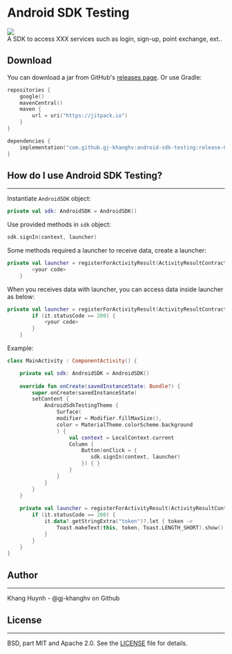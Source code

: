 # Android SDK Testing
[![](https://jitpack.io/v/gj-khanghv/android-sdk-testing.svg)](https://jitpack.io/#gj-khanghv/android-sdk-testing)   
A SDK to access XXX services such as login, sign-up, point exchange, ext..
## Download
You can download a jar from GitHub's [releases page](https://github.com/gj-khanghv/android-sdk-testing/releases).
Or use Gradle:
```Kotlin
repositories {
	google()
	mavenCentral()
	maven { 
		url = uri("https://jitpack.io") 
	}
}

dependencies {
	implementation("com.github.gj-khanghv:android-sdk-testing:release-07")
}
```
## How do I use Android SDK Testing?
***
Instantiate `AndroidSDK` object:
```Kotlin
private val sdk: AndroidSDK = AndroidSDK()
```
Use provided methods in `sdk` object:
```Kotlin
sdk.signIn(context, launcher)
```
Some methods required a launcher to receive data, create a launcher:
```Kotlin
private val launcher = registerForActivityResult(ActivityResultContracts.StartActivityForResult()){  
        <your code>  
    }
```
When you receives data with launcher, you can access data inside launcher as below:
```Kotlin
private val launcher = registerForActivityResult(ActivityResultContracts.StartActivityForResult()){  
        if (it.statusCode == 200) {
		    <your code>
        }
    }
```
Example:
```Kotlin
class MainActivity : ComponentActivity() {  

	private val sdk: AndroidSDK = AndroidSDK()  
	
    override fun onCreate(savedInstanceState: Bundle?) {  
        super.onCreate(savedInstanceState)  
        setContent {  
            AndroidSdkTestingTheme {
                Surface(
                modifier = Modifier.fillMaxSize(), 
                color = MaterialTheme.colorScheme.background
                ) {  
                    val context = LocalContext.current  
                    Column {  
                        Button(onClick = {  
                           sdk.signIn(context, launcher)  
                        }) { }
                    }  
                }            
            }        
        }    
    }  
  
    private val launcher = registerForActivityResult(ActivityResultContracts.StartActivityForResult()){   
        if (it.statusCode == 200) {
	        it.data?.getStringExtra("token")?.let { token ->  
				Toast.makeText(this, token, Toast.LENGTH_SHORT).show()
	        } 
        } 
    }  
}
```
## Author
***
Khang Huynh - @gj-khanghv on Github
## License
***
BSD, part MIT and Apache 2.0. See the [LICENSE](https://github.com/bumptech/glide/blob/master/LICENSE) file for details.
